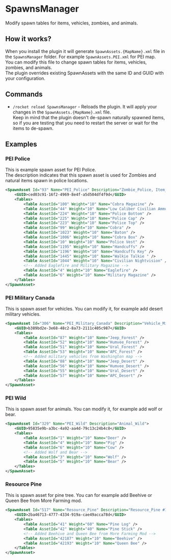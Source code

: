 # SpawnsManager
Modify spawn tables for items, vehicles, zombies, and animals.

## How it works?
When you install the plugin it will generate `SpawnAssets.{MapName}.xml` file in the `SpawnsManager` folder. For example `SpawnAssets.PEI.xml` for PEI map.  
You can modify this file to change spawn tables for items, vehicles, zombies, and animals.  
The plugin overrides existing SpawnAssets with the same ID and GUID with your configuration.

## Commands
- `/rocket reload SpawnsManager` - Reloads the plugin. It will apply your changes in the `SpawnAssets.{MapName}.xml` file.  
Keep in mind that the plugin doesn't de-spawn naturally spawned items, so if you are testing that you need to restart the server or wait for the items to de-spawn.

## Examples
### PEI Police
This is example spawn asset for PEI Police.  
The description indicates that this spawn asset is used for Zombies and natural items spawn in police locations.
```xml
<SpawnAsset Id="93" Name="PEI_Police" Description="Zombie_Police, Item_Police">
    <GUID>ced03c91-16f2-4969-8e4f-a5d504df4f9d</GUID>
    <Tables>
        <Table AssetId="100" Weight="10" Name="Cobra Magazine" />
        <Table AssetId="44" Weight="10" Name="Low Caliber Civilian Ammunition Box" />
        <Table AssetId="224" Weight="10" Name="Police Bottom" />
        <Table AssetId="225" Weight="10" Name="Police Cap" />
        <Table AssetId="223" Weight="10" Name="Police Top" />
        <Table AssetId="99" Weight="10" Name="Cobra" />
        <Table AssetId="1023" Weight="10" Name="Baton" />
        <Table AssetId="1006" Weight="10" Name="Cobra Box" />
        <Table AssetId="10" Weight="10" Name="Police Vest" />
        <Table AssetId="1195" Weight="10" Name="Handcuffs" />
        <Table AssetId="1196" Weight="10" Name="Handcuffs Key" />
        <Table AssetId="1445" Weight="10" Name="Walkie Talkie " />
        <Table AssetId="1044" Weight="10" Name="Civilian Nightvision" />
        <!-- Added Eaglefire and Military Magazine -->
        <Table AssetId="4" Weight="10" Name="Eaglefire" />
        <Table AssetId="6" Weight="10" Name="Military Magazine" />
    </Tables>
</SpawnAsset>
```
### PEI Military Canada
This is spawn asset for vehicles. You can modify it, for example add desert military vehicles.
```xml
<SpawnAsset Id="306" Name="PEI_Military_Canada" Description="Vehicle_Military_Canada">
    <GUID>b389bd2e-3e68-48c2-8a73-2111c405c987</GUID>
    <Tables>
        <Table AssetId="87" Weight="10" Name="Jeep_Forest" />
        <Table AssetId="52" Weight="10" Name="Humvee_Forest" />
        <Table AssetId="51" Weight="10" Name="Ural_Forest" />
        <Table AssetId="53" Weight="10" Name="APC_Forest" />
        <!-- Added military vehicles from Washington map -->
        <Table AssetId="88" Weight="10" Name="Jeep_Desert" />
        <Table AssetId="56" Weight="10" Name="Humvee_Desert" />
        <Table AssetId="55" Weight="10" Name="Ural_Desert" />
        <Table AssetId="57" Weight="10" Name="APC_Desert" />
    </Tables>
</SpawnAsset>
```
### PEI Wild
This is spawn asset for animals. You can modify it, for example add wolf or bear.
```xml
<SpawnAsset Id="329" Name="PEI_Wild" Description="Animal_Wild">
    <GUID>95835e9b-a3bc-4a92-aa4d-79c13c24b4c8</GUID>
    <Tables>
        <Table AssetId="1" Weight="10" Name="Deer" />
        <Table AssetId="4" Weight="10" Name="Pig" />
        <Table AssetId="6" Weight="10" Name="Cow" />
        <!-- Added Wolf and Bear -->
        <Table AssetId="3" Weight="10" Name="Wolf" />
        <Table AssetId="5" Weight="10" Name="Bear" />
    </Tables>
</SpawnAsset>
```
### Resource Pine
This is spawn asset for pine tree. You can for example add Beehive or Queen Bee from More Farming mod.
```xml
<SpawnAsset Id="517" Name="Resource_Pine" Description="Resource_Pine #1, Resource_Pine #2, Resource_Ornament #1 [XMAS]">
    <GUID>2ba46713-4777-4334-919a-cae49acca78d</GUID>
    <Tables>
        <Table AssetId="41" Weight="60" Name="Pine Log" />
        <Table AssetId="42" Weight="40" Name="Pine Stick" />
        <!-- Added Beehive and Queen Bee from More Farming Mod -->
        <Table AssetId="42187" Weight="10" Name="Beehive" />
        <Table AssetId="42193" Weight="10" Name="Queen Bee" />
    </Tables>
</SpawnAsset>
```
